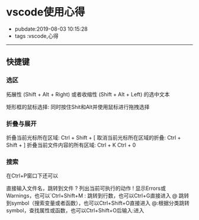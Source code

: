 # vscode使用心得

- pubdate:2019-08-03 10:15:28
- tags :vscode,心得

------

## 快捷键

### 选区

拓展性 (Shift + Alt + Right) 或者收缩性 (Shift + Alt + Left) 的选中文本

矩形框的鼠标选择: 同时按住Shit和Alt并使用鼠标进行拖拽选择

### 折叠与展开

折叠当前光标所在区域: Ctrl + Shift + [
取消当前光标所在区域的折叠: Ctrl + Shift + ]
折叠当前文件内容的所有区域: Ctrl + K Ctrl + 0

### 搜索

在Ctrl+P窗口下还可以

直接输入文件名，跳转到文件
? 列出当前可执行的动作
! 显示Errors或Warnings，也可以`Ctrl+Shift+M
: 跳转到行数，也可以Ctrl+G直接进入
@ 跳转到symbol（搜索变量或者函数），也可以Ctrl+Shift+O直接进入
@:根据分类跳转symbol，查找属性或函数，也可以Ctrl+Shift+O后输入:进入

